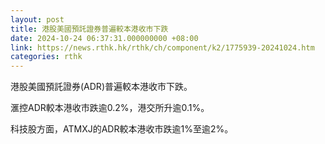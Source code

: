 ```yaml
---
layout: post
title: 港股美國預託證券普遍較本港收市下跌
date: 2024-10-24 06:37:31.000000000 +08:00
link: https://news.rthk.hk/rthk/ch/component/k2/1775939-20241024.htm
categories: rthk
---
```


港股美國預託證券(ADR)普遍較本港收市下跌。

滙控ADR較本港收市跌逾0.2%，港交所升逾0.1%。

科技股方面，ATMXJ的ADR較本港收市跌逾1%至逾2%。
